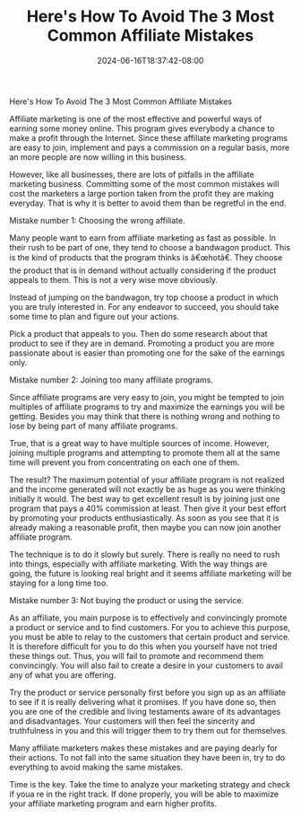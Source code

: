 ﻿---
title: "Here's How To Avoid The 3 Most Common Affiliate Mistakes"
date: 2024-06-16T18:37:42-08:00
description: "10 affiliate marketing Tips for Web Success"
featured_image: "/images/10 affiliate marketing.jpg"
tags: ["10 affiliate marketing"]
---

Here's How To Avoid The 3 Most Common Affiliate Mistakes

Affiliate marketing is one of the most effective and powerful ways of earning some money online. This program gives everybody a chance to make a profit through the Internet. Since these affiliate marketing programs are easy to join, implement and pays a commission on a regular basis, more an more people are now willing in this business. 

However, like all businesses, there are lots of pitfalls in the affiliate marketing business. Committing some of the most common mistakes will cost the marketers a large portion taken from the profit they are making everyday. That is why it is better to avoid them than be regretful in the end. 

Mistake number 1: Choosing the wrong affiliate. 

Many people want to earn from affiliate marketing as fast as possible. In their rush to be part of one, they tend to choose a bandwagon product. This is the kind of products that the program thinks is â€œhotâ€. They choose the product that is in demand without actually considering if the product appeals to them. This is not a very wise move obviously.

Instead of jumping on the bandwagon, try top choose a product in which you are truly interested in. For any endeavor to succeed, you should take some time to plan and figure out your actions. 

Pick a product that appeals to you. Then do some research about that product to see if they are in demand. Promoting a product you are more passionate about is easier than promoting one for the sake of the earnings only. 

Mistake number 2: Joining too many affiliate programs. 

Since affiliate programs are very easy to join, you might be tempted to join multiples of affiliate programs to try and maximize the earnings you will be getting. Besides you may think that there is nothing wrong and nothing to lose by being part of many affiliate programs.

True, that is a great way to have multiple sources of income. However, joining multiple programs and attempting to promote them all at the same time will prevent you from concentrating on each one of them. 

The result? The maximum potential of your affiliate program is not realized and the income generated will not exactly be as huge as you were thinking initially it would. The best way to get excellent result is by joining just one program that pays a 40% commission at least. Then give it your best effort by promoting your products enthusiastically. As soon as you see that it is already making a reasonable profit, then maybe you can now join another affiliate program.

The technique is to do it slowly but surely. There is really no need to rush into things, especially with affiliate marketing. With the way things are going, the future is looking real bright and it seems affiliate marketing will be staying for a long time too.

Mistake number 3: Not buying the product or using the service.

As an affiliate, you main purpose is to effectively and convincingly promote a product or service and to find customers. For you to achieve this purpose, you must be able to relay to the customers that certain product and service. It is therefore difficult for you to do this when you yourself have not tried these things out. Thus, you will fail to promote and recommend them convincingly. You will also fail to create a desire in your customers to avail any of what you are offering.

Try the product or service personally first before you sign up as an affiliate to see if it is really delivering what it promises. If you have done so, then you are one of the credible and living testaments aware of its advantages and disadvantages. Your customers will then feel the sincerity and truthfulness in you and this will trigger them to try them out for themselves. 

Many affiliate marketers makes these mistakes and are paying dearly for their actions. To not fall into the same situation they have been in, try to do everything to avoid making the same mistakes. 

Time is the key. Take the time to analyze your marketing strategy and check if youa re in the right track. If done properly, you will be able to maximize your affiliate marketing program and earn higher profits.

